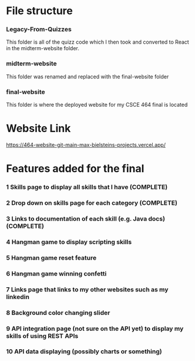 # File structure

### Legacy-From-Quizzes 
This folder is all of the quizz code which I then took and converted to React in the midterm-website folder.

### midterm-website
This folder was renamed and replaced with the final-website folder

### final-website
This folder is where the deployed website for my CSCE 464 final is located

# Website Link
https://464-website-git-main-max-bielsteins-projects.vercel.app/

# Features added for the final

### 1 Skills page to display all skills that I have (COMPLETE)
### 2 Drop down on skills page for each category (COMPLETE)
### 3 Links to documentation of each skill (e.g. Java docs) (COMPLETE)
### 4 Hangman game to display scripting skills
### 5 Hangman game reset feature
### 6 Hangman game winning confetti
### 7 Links page that links to my other websites such as my linkedin
### 8 Background color changing slider
### 9 API integration page (not sure on the API yet) to display my skills of using REST APIs
### 10 API data displaying (possibly charts or something)

